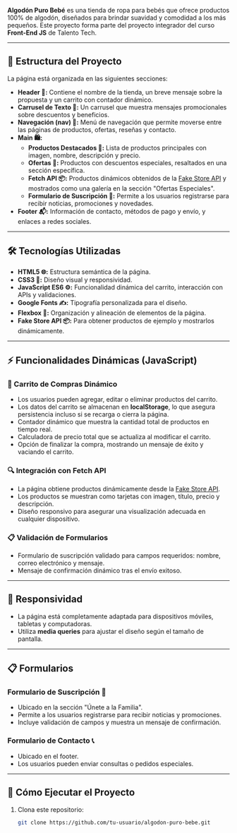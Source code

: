 **Algodón Puro Bebé** es una tienda de ropa para bebés que ofrece productos 100% de algodón, diseñados para brindar suavidad y comodidad a los más pequeños. Este proyecto forma parte del proyecto integrador del curso **Front-End JS** de Talento Tech.

---

## 📂 Estructura del Proyecto

La página está organizada en las siguientes secciones:

- **Header 🧸:** Contiene el nombre de la tienda, un breve mensaje sobre la propuesta y un carrito con contador dinámico.
- **Carrusel de Texto 🎡:** Un carrusel que muestra mensajes promocionales sobre descuentos y beneficios.
- **Navegación (nav) 🔗:** Menú de navegación que permite moverse entre las páginas de productos, ofertas, reseñas y contacto.
- **Main 🛍️:**
  - **Productos Destacados 👶:** Lista de productos principales con imagen, nombre, descripción y precio.
  - **Ofertas 💸:** Productos con descuentos especiales, resaltados en una sección específica.
  - **Fetch API 📦:** Productos dinámicos obtenidos de la [Fake Store API](https://fakestoreapi.com/) y mostrados como una galería en la sección "Ofertas Especiales".
  - **Formulario de Suscripción 💌:** Permite a los usuarios registrarse para recibir noticias, promociones y novedades.
- **Footer 📬:** Información de contacto, métodos de pago y envío, y enlaces a redes sociales.

---

## 🛠️ Tecnologías Utilizadas

- **HTML5 🌐:** Estructura semántica de la página.
- **CSS3 🎨:** Diseño visual y responsividad.
- **JavaScript ES6 ⚙️:** Funcionalidad dinámica del carrito, interacción con APIs y validaciones.
- **Google Fonts ✍️:** Tipografía personalizada para el diseño.
- **Flexbox 📐:** Organización y alineación de elementos de la página.
- **Fake Store API 📦:** Para obtener productos de ejemplo y mostrarlos dinámicamente.

---

## ⚡ Funcionalidades Dinámicas (JavaScript)

### 🛒 Carrito de Compras Dinámico
- Los usuarios pueden agregar, editar o eliminar productos del carrito.
- Los datos del carrito se almacenan en **localStorage**, lo que asegura persistencia incluso si se recarga o cierra la página.
- Contador dinámico que muestra la cantidad total de productos en tiempo real.
- Calculadora de precio total que se actualiza al modificar el carrito.
- Opción de finalizar la compra, mostrando un mensaje de éxito y vaciando el carrito.

### 🔍 Integración con Fetch API
- La página obtiene productos dinámicamente desde la [Fake Store API](https://fakestoreapi.com/).
- Los productos se muestran como tarjetas con imagen, título, precio y descripción.
- Diseño responsivo para asegurar una visualización adecuada en cualquier dispositivo.

### 📋 Validación de Formularios
- Formulario de suscripción validado para campos requeridos: nombre, correo electrónico y mensaje.
- Mensaje de confirmación dinámico tras el envío exitoso.

---

## 📱 Responsividad

- La página está completamente adaptada para dispositivos móviles, tabletas y computadoras.
- Utiliza **media queries** para ajustar el diseño según el tamaño de pantalla.

---

## 📋 Formularios

### Formulario de Suscripción 💌
- Ubicado en la sección "Únete a la Familia".
- Permite a los usuarios registrarse para recibir noticias y promociones.
- Incluye validación de campos y muestra un mensaje de confirmación.

### Formulario de Contacto 📞
- Ubicado en el footer.
- Los usuarios pueden enviar consultas o pedidos especiales.

---

## 🚀 Cómo Ejecutar el Proyecto

1. Clona este repositorio:
   ```bash
   git clone https://github.com/tu-usuario/algodon-puro-bebe.git
